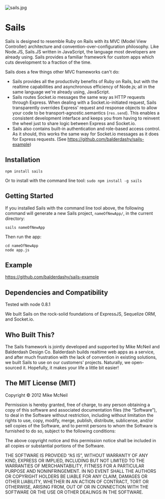 ![sails.jpg](http://i.imgur.com/o0Qsp.jpg) 

Sails
====

Sails is designed to resemble Ruby on Rails with its MVC (Model View Controller) architecture and convention-over-configuration philosophy. Like Node.JS, Sails.JS written in JavaScript, the language most developers are already using. Sails provides a familiar framework for custom apps which cuts development to a fraction of the time.

Sails does a few things other MVC frameworks can't do:
- Sails provides all the productivity benefits of Ruby on Rails, but with the realtime capabilities and asynchronous efficiency of Node.js; all in the same language we're already using, JavaScript.
- Sails routes Socket.io messages the same way as HTTP requests through Express.  When dealing with a Socket.io-initiated request, Sails transparently overrides Express' request and response objects to allow your code to be transport-agnostic.semantics (`res.send`).  This enables a consistent development interface and keeps you from having to reinvent the wheel just to share logic between Express and Socket.io.
- Sails also contains built-in authentication and role-based access control.  As it should, this works the same way for Socket.io messages as it does for Express requests. (See https://github.com/balderdashy/sails-example)


Installation
--
```npm install sails```

Or to install with the command line tool:
```sudo npm install -g sails```

Getting Started
--
If you installed Sails with the command line tool above, the following command will generate a new Sails project, ```nameOfNewApp/```, in the current directory:

```sails nameOfNewApp```

Then run the app:
```
cd nameOfNewApp
node app.js
```

Example
--
https://github.com/balderdashy/sails-example

Dependencies and Compatibility
--

Tested with node 0.8.1

We built Sails on the rock-solid foundations of ExpressJS, Sequelize ORM, and Socket.io.  


## Who Built This?
The Sails framework is jointly developed and supported by Mike McNeil and Balderdash Design Co.  Balderdash builds realtime web apps as a service, and after much frustration with the lack of convention in existing solutions, we built Sails to use on our customers' projects.  Naturally, we open-sourced it.  Hopefully, it makes your life a little bit easier!


The MIT License (MIT)
--

Copyright © 2012 Mike McNeil

Permission is hereby granted, free of charge, to any person obtaining a copy of this software and associated documentation files (the “Software”), to deal in the Software without restriction, including without limitation the rights to use, copy, modify, merge, publish, distribute, sublicense, and/or sell copies of the Software, and to permit persons to whom the Software is furnished to do so, subject to the following conditions:

The above copyright notice and this permission notice shall be included in all copies or substantial portions of the Software.

THE SOFTWARE IS PROVIDED “AS IS”, WITHOUT WARRANTY OF ANY KIND, EXPRESS OR IMPLIED, INCLUDING BUT NOT LIMITED TO THE WARRANTIES OF MERCHANTABILITY, FITNESS FOR A PARTICULAR PURPOSE AND NONINFRINGEMENT. IN NO EVENT SHALL THE AUTHORS OR COPYRIGHT HOLDERS BE LIABLE FOR ANY CLAIM, DAMAGES OR OTHER LIABILITY, WHETHER IN AN ACTION OF CONTRACT, TORT OR OTHERWISE, ARISING FROM, OUT OF OR IN CONNECTION WITH THE SOFTWARE OR THE USE OR OTHER DEALINGS IN THE SOFTWARE.